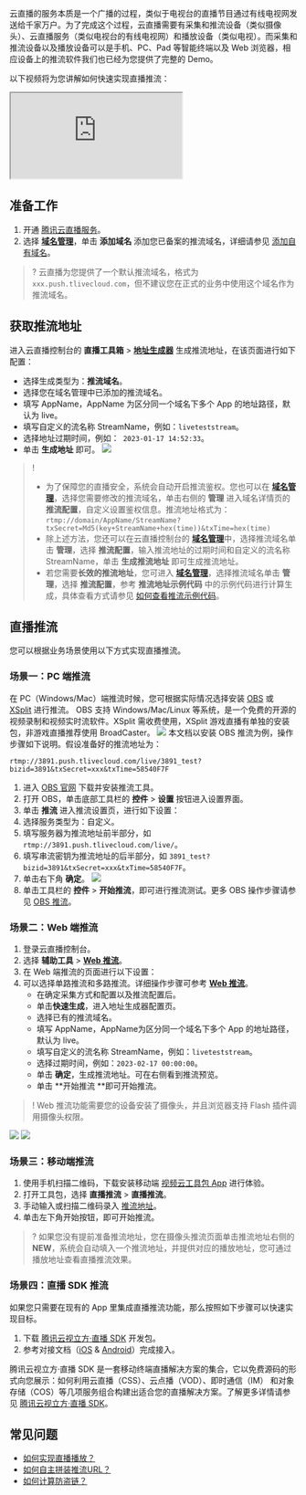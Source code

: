 云直播的服务本质是一个广播的过程，类似于电视台的直播节目通过有线电视网发送给千家万户。为了完成这个过程，云直播需要有采集和推流设备（类似摄像头）、云直播服务（类似电视台的有线电视网）和播放设备（类似电视）。而采集和推流设备以及播放设备可以是手机、PC、Pad 等智能终端以及 Web 浏览器，相应设备上的推流软件我们也已经为您提供了完整的 Demo。

以下视频将为您讲解如何快速实现直播推流：
<div class="doc-video-mod"><iframe src="https://cloud.tencent.com/edu/learning/quick-play/2536-43089?source=gw.doc.media&withPoster=1&notip=1"></iframe></div>

[](id:step1)
## 准备工作
1. 开通 [腾讯云直播服务](https://console.cloud.tencent.com/live?from=product-banner-use-lvb)。
2. 选择  [**域名管理**](https://console.cloud.tencent.com/live/domainmanage)，单击 **添加域名** 添加您已备案的推流域名，详细请参见 [添加自有域名](https://cloud.tencent.com/document/product/267/20381)。
>? 云直播为您提供了一个默认推流域名，格式为`xxx.push.tlivecloud.com`，但不建议您在正式的业务中使用这个域名作为推流域名。

[](id:push_add)
## 获取推流地址
进入云直播控制台的 **直播工具箱** > [**地址生成器**](https://console.cloud.tencent.com/live/addrgenerator/addrgenerator) 生成推流地址，在该页面进行如下配置：
- 选择生成类型为：**推流域名**。
- 选择您在域名管理中已添加的推流域名。
- 填写 AppName，AppName 为区分同一个域名下多个 App 的地址路径，默认为 live。
- 填写自定义的流名称 StreamName，例如：`liveteststream`。
- 选择地址过期时间，例如：` 2023-01-17 14:52:33`。
- 单击  **生成地址** 即可。 
![](https://qcloudimg.tencent-cloud.cn/raw/dc6c32eee763c933df20cf5401e2d4d5.png)
>!
>- 为了保障您的直播安全，系统会自动开启推流鉴权。您也可以在 [**域名管理**](https://console.cloud.tencent.com/live/domainmanage)，选择您需要修改的推流域名，单击右侧的 **管理** 进入域名详情页的 **推流配置**，自定义设置鉴权信息。推流地址格式为：
`rtmp://domain/AppName/StreamName?txSecret=Md5(key+StreamName+hex(time))&txTime=hex(time)`
>-  除上述方法，您还可以在云直播控制台的 [**域名管理**](https://console.cloud.tencent.com/live/domainmanage)中，选择推流域名单击 **管理**，选择 **推流配置**，输入推流地址的过期时间和自定义的流名称 StreamName，单击 **生成推流地址** 即可生成推流地址。
>- 若您需要**长效的推流地址**，您可进入 [**域名管理**](https://console.cloud.tencent.com/live/domainmanage)，选择推流域名单击 **管理**，选择 **推流配置**，参考 **推流地址示例代码** 中的示例代码进行计算生成，具体查看方式请参见 [如何查看推流示例代码](https://cloud.tencent.com/document/product/267/32833#.E6.8E.A8.E6.B5.81.E5.9C.B0.E5.9D.80.E7.A4.BA.E4.BE.8B.E4.BB.A3.E7.A0.81)。

[](id:live_push)

## 直播推流
您可以根据业务场景使用以下方式实现直播推流。

[](id:pc)
### 场景一：PC 端推流
在 PC（Windows/Mac）端推流时候，您可根据实际情况选择安装 [OBS](https://obsproject.com/download) 或 [XSplit](https://www.xsplit.com/zh-cn) 进行推流。 OBS 支持 Windows/Mac/Linux 等系统，是一个免费的开源的视频录制和视频实时流软件。XSplit 需收费使用，XSplit 游戏直播有单独的安装包，非游戏直播推荐使用 BroadCaster。
![](https://main.qcloudimg.com/raw/641decf67b785231bd2f2f1d42a94d6f.png)
本文档以安装 OBS 推流为例，操作步骤如下说明。假设准备好的推流地址为：

```
rtmp://3891.push.tlivecloud.com/live/3891_test?bizid=3891&txSecret=xxx&txTime=58540F7F
```


1. 进入 [OBS 官网](https://obsproject.com/download) 下载并安装推流工具。
2. 打开 OBS，单击底部工具栏的 **控件** > **设置** 按钮进入设置界面。
3. 单击 **推流** 进入推流设置页，进行如下设置：
  1.  选择服务类型为：自定义。
  1.  填写服务器为推流地址前半部分，如 `rtmp://3891.push.tlivecloud.com/live/`。
  1.  填写串流密钥为推流地址的后半部分，如 `3891_test?bizid=3891&txSecret=xxx&txTime=58540F7F`。
  1.  单击右下角 **确定**。
![](https://qcloudimg.tencent-cloud.cn/raw/545e957ec68d68dabef93c6b4b40e423.png)
4. 单击工具栏的 **控件** > **开始推流**，即可进行推流测试。更多 OBS 操作步骤请参见 [OBS 推流](https://cloud.tencent.com/document/product/267/32726)。

[](id:web)

### 场景二：Web 端推流
1. 登录云直播控制台。
2. 选择 **辅助工具** > [**Web 推流**](https://console.cloud.tencent.com/live/tools/webpush)。
3. 在 Web 端推流的页面进行以下设置：
4. 可以选择单路推流和多路推流。详细操作步骤可参考 [**Web 推流**](https://cloud.tencent.com/document/product/267/43392)。
    - 在确定采集方式和配置以及推流配置后。
    - 单击**快速生成**，进入地址生成器配置页。
    - 选择已有的推流域名。
    - 填写 AppName，AppName为区分同一个域名下多个 App 的地址路径，默认为 live。
    - 填写自定义的流名称 StreamName，例如：`liveteststream`。
    - 选择过期时间，例如：`2023-02-17 00:00:00`。
    - 单击 **确定**，生成推流地址。可在右侧看到推流预览。
    - 单击 **开始推流 **即可开始推流。

>! Web 推流功能需要您的设备安装了摄像头，并且浏览器支持 Flash 插件调用摄像头权限。

![](https://qcloudimg.tencent-cloud.cn/raw/676556584d218f460cbee5a7396f4eb6.png)
![](https://qcloudimg.tencent-cloud.cn/raw/085aef99796f5f698ccd74fe36034bdd.png)

[](id:mobile)
### 场景三：移动端推流
1. 使用手机扫描二维码，下载安装移动端 [视频云工具包 App](https://cloud.tencent.com/document/product/454/6555#rtmpdemo) 进行体验。
2. 打开工具包，选择 **直播推流** > **直播推流**。
3. 手动输入或扫描二维码录入 [推流地址](#step1)。
4. 单击左下角开始按钮，即可开始推流。

>? 如果您没有提前准备推流地址，您在摄像头推流页面单击推流地址右侧的 **NEW**，系统会自动填入一个推流地址，并提供对应的播放地址，您可通过播放地址查看直播推流效果。

[](id:sdk)
### 场景四：直播 SDK 推流
如果您只需要在现有的 App 里集成直播推流功能，那么按照如下步骤可以快速实现目标。
1. 下载 [腾讯云视立方·直播 SDK](https://cloud.tencent.com/document/product/454/7873) 开发包。
2. 参考对接文档（[iOS](https://cloud.tencent.com/document/product/454/56591) & [Android](https://cloud.tencent.com/document/product/454/56592)）完成接入。

腾讯云视立方·直播 SDK 是一套移动终端直播解决方案的集合，它以免费源码的形式向您展示：如何利用云直播（CSS）、云点播（VOD）、即时通信（IM） 和对象存储（COS）等几项服务组合构建出适合您的直播解决方案。了解更多详情请参见 [腾讯云视立方·直播 SDK](https://cloud.tencent.com/product/mlvb)。


## 常见问题
- [如何实现直播播放？](https://cloud.tencent.com/document/product/267/32733)
- [如何自主拼装推流URL？](https://cloud.tencent.com/document/product/267/32720)
- [如何计算防盗链？](https://cloud.tencent.com/document/product/267/32735)
